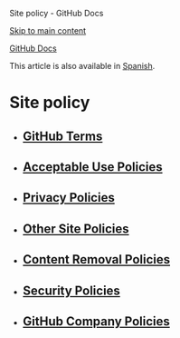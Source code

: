 Site policy - GitHub Docs

[Skip to main content](#main-content)

[](/en)[GitHub Docs](/en)

This article is also available in [Spanish](/es/site-policy).

Site policy
==========

* [GitHub Terms](/en/site-policy/github-terms)
  ----------

* [Acceptable Use Policies](/en/site-policy/acceptable-use-policies)
  ----------

* [Privacy Policies](/en/site-policy/privacy-policies)
  ----------

* [Other Site Policies](/en/site-policy/other-site-policies)
  ----------

* [Content Removal Policies](/en/site-policy/content-removal-policies)
  ----------

* [Security Policies](/en/site-policy/security-policies)
  ----------

* [GitHub Company Policies](/en/site-policy/github-company-policies)
  ----------
